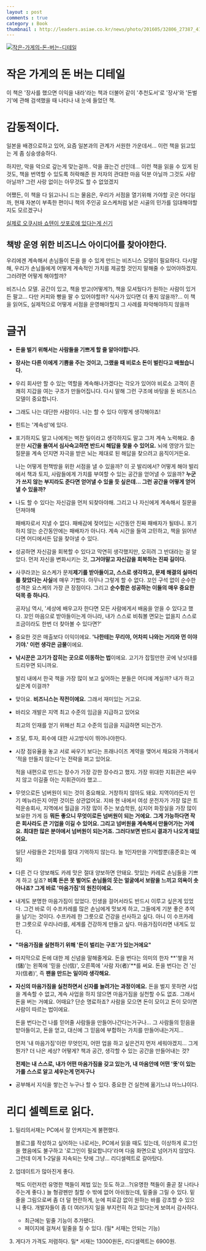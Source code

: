 ```yaml
---
layout : post
comments : true 
category : Book
thumbnail : http://leaders.asiae.co.kr/news/photo/201605/32806_27387_4142.jpg
---
```



[![작은-가게의-돈-버는-디테일](http://image.yes24.com/momo/TopCate0001/kepub/L_472241.jpg)](http://app.ac/0qIoAn253)

# 작은 가게의 돈 버는 디테일

이 책은 '장사를 했으면 이익을 내라'라는 책과 더불어 같이 '추천도서'로 '장사'와 '돈벌기'에 관해 검색했을 때 나타나 내 눈에 들었던 책.


# 감동적이다.
일본을 배경으로하고 있어, 요즘 일본과의 관계가 서원한 가운데서... 이런 책을 읽고있는 게 좀 싱숭생숭하다.

하지만, 악을 악으로 갚는게 맞는걸까.. 악을 끊는건 선인데...
이런 책을 읽을 수 있게 된 것도, 책을 번역할 수 있도록 허락해준 원 저자의 관대한 마음 덕분 아닐까 그것도 사랑 아닐까? 그런 사랑 없이는 아무것도 할 수 없었겠지

어쨌든, 이 책을 다 읽고나니 드는 물음은, 우리가 서점을 열기위해 가야할 곳은 어디일까, 현재 자본이 부족한 편이니 책의 주인공 요스케처럼 낡은 시골의 민가를 임대해야할지도 모르겠구나

[실제로 오쿠시바 쇼텐이 삿포로에 있다는게 신기](https://www.google.com/maps/place/%EC%98%A4%EC%BF%A0%EC%8B%9C%EB%B0%94%EC%87%BC%ED%85%90/@43.0589713,141.3372181,15z/data=!4m8!1m2!2m1!1z7IK_7Y-s66GcIOyKpO2UhOy5tOugiCDsmKTsv6Dsi5zrsJTsh7zthZA!3m4!1s0x5f0b290acd8b439d:0x3f389af670e1d18a!8m2!3d43.0690433!4d141.3524191)

## 책방 운영 위한 비즈니스 아이디어를 찾아야한다.

우리에겐 계속해서 손님들이 돈을 쓸 수 있게 만드는 비즈니스 모델이 필요하다. 다시말해, 우리가 손님들에게 어떻게 계속적인 가치를 제공할 것인지 말해줄 수 있어야하겠지.
그러려면 어떻게 해야할까? 


비즈니스 모델. 공간이 있고, 책을 받고(어떻게?), 책을 모셔뒀다가 원하는 사람이 있거든 팔고... 다만 커피와 빵을 팔 수 있어야할까? 식사가 있다면 더 좋지 않을까?... 이 책을 읽어도, 실제적으로 어떻게 서점을 운영해야할지 그 사례를 파악해야하지 않을까





# 글귀

- **돈을 벌기 위해서는 사람들을 기쁘게 할 줄 알아야합니다.**

- **장사는 다른 이에게 기쁨을 주는 것이고, 그랬을 때 비로소 돈이 벌린다고 배웠습니다.**

- 우리 회사만 할 수 있는 역할을 계속해나가겠다는 각오가 있어야 비로소 고객이 흔쾌히 지갑을 여는 구조가 만들어집니다. 다시 말해 그런 구조에 바탕을 둔 비즈니스 모델이 중요합니다.

- 그래도 나는 대단한 사람이다. 나는 할 수 있다 이렇게 생각해야죠!
  
- 힌트는 '계속성'에 있다.

- 포기하지도 말고 나에게는 벅찬 일이라고 생각하지도 말고 그저 계속 노력해요. 충분한 **시간을 들여서 심사숙고하면 반드시 해답을 찾을 수 있어요.** 뇌에 영양가 있는 질문을 계속 던지면 자극을 받은 뇌는 제대로 된 해답을 찾으려고 음직이거든요.

    나는 어떻게 헌책방을 위한 서점을 낼 수 있을까? 이 곳 발리에서? 어떻게 해야 발리에서 책과 토지, 사람들에게 가치를 부여할 수 있는 공간을 얻어낼 수 있을까? **누군가 쓰지 않는 부지라도 준다면 얻어낼 수 있을 듯 싶은데... 그런 공간을 어떻게 얻어낼 수 있을까?**

- 나도 할 수 있다는 자신감을 먼저 되찾아야해. 그리고 나 자신에게 계속해서 질문을 던져야해

    패배자로서 지낼 수 없다. 패배감에 젖어있는 시간동안 진짜 패배자가 될테니. 포기하지 않는 순간동안에는 패배자가 아니다. 계속 시간을 들여 고민하고, 책을 읽어낸다면 어디에서든 답을 찾아낼 수 있다.

- 성공하면 자신감을 회복할 수 있다고 막연히 생각했지만, 오히려 그 반대라는 걸 알았다. 먼저 자신을 변화시키는 것, **그거야말고 자신감을 회복하는 진짜 길이다.**


- 사쿠라코는 요스케가 문제**제기를 받아들이고, 스스로 생각하고, 문제 해결의 실마리를 찾았다는 사실**에 매우 기뻤다. 아무나 그렇게 할 수 없다. 꼬인 구석 없이 순수한 성격은 요스케의 가장 큰 장점이다. 그리고 **순수함은 성공하는 이들의 매우 중요한 덕목 중 하나다.**

    공자님 역시, '세상에 배우고자 한다면 모든 사람에게서 배움을 얻을 수 있다고 했다. 꼬인 마음으로 받아들이는게 아니라, 내가 스스로 비춰볼 면모는 없을지 스스로 조금이라도 한번 더 찾아볼 수 있다면?'

- 중요한 것은 매출보다 이익이에요. **'나한테는 무리야, 어차피 나와는 거리와 먼 이야기야.' 이런 생각은 금물**이에요.

- **낚시꾼은 고기가 잡히는 곳으로 이동하는 법**이에요. 고기가 잡힐만한 곳에 낚싯대를 드리우면 되니까요.

    발리 내에서 한국 책을 가장 많이 보고 싶어하는 분들은 어디에 계실까? 내가 하고 싶은게 이걸까?

- 맞아요. **비즈니스는 작전이에요.** 그래서 재미있는 거고요.

- 바리오 개발은 지역 최고 수준의 임금을 지급하고 있어요

    최고의 인재를 얻기 위해선 최고 수준의 임금을 지급하면 되는건가.

- 조달, 투자, 회수에 대한 사고방식이 뛰어나야한다. 

- 시장 점유율을 놓고 서로 싸우기 보다는 프래나이즈 계약을 맺어서 채요와 가격에서 '적을 만들지 않는다'는 전략을 펴고 있어요.

    적을 내편으로 만드는 장수가 가장 강한 장수라고 했지. 가장 위대한 지휘관은 싸우지 않고 이길줄 아는 지휘관이라 했고...

- 무엇으로든 넘버원이 되는 것이 중요해요. 거창하지 않아도 돼요. 지역이라든지 인기 메뉴라든지 어떤 것이든 상관없어요. 지바 현 내에서 여성 운전자가 가장 많은 트럭운송회사, 지역에서 월급을 가장 많이 주는 보습학원, 심지어 화장실을 가장 많이 보유한 가게 등 **뭐든 좋으니 무엇이로든 넘버원이 되는 거에요.** **그게 가능하다면 작은 회사라도 큰 기업을 이길 수 있어요. 그리고 넘버원을 계속해서 만들어가는 거예요. 최대한 많은 분야에서 넘버원이 되는거죠. 그러다보면 반드시 결과가 나오게 돼있어요.**
  
  일단 사람들은 2인자를 절대 기억하지 않는다. 늘 1인자만을 기억할뿐(홍준호는 예외)

- 다른 건 다 양보해도 카레 맛은 절대 양보하면 안돼요. 맛있는 카레로 손님들을 기쁘게 하고 싶죠? **비록 돈은 못 벌어도 손님들의 웃는 얼굴에서 보람을 느끼고 의욕이 솟아나죠? 그게 바로 '마음가짐'의 원친이에요.**

- 내게도 분명한 마음가짐이 있었다. 인생을 걸어서라도 반드시 이루고 싶은게 있었다. 그건 바로 이 수프카레를 많은 손님에게 맛보게 하고, 그들에게 기분 좋은 추억을 남기는 것이다. 수프카레 한 그릇으로 건강을 선사하고 싶다. 아니 이 수프카레 한 그릇으로 우리나라를, 세계를 건강하게 만들고 싶다. 마음가짐이라면 내게도 있다.
- **"마음가짐을 실현하기 위해 '돈이 벌리는 구조'가 있는거에요"**


- 마지막으로 돈에 대한 제 신념을 말해줄게요. 돈을 번다는 의미의 한자 **'쌓을 저(儲)'는 왼쪽에 '믿을 신(信)', 오른쪽에 '사람 자(者)'**를 써요. 돈을 번다는 건 '신자(信者)', 즉 **팬을 만드는 일이라 생각해요.**
- **자신의 마음가짐을 실천하면서 신자를 늘려가는 과정이에요.** 돈을 벌지 못하면 사업을 계속할 수 없고, 계속 사업을 하지 않으면 마음가짐을 실천할 수도 없죠. 그래서 돈을 버는 거예요. 어때요? 단순 명료하죠? 사람을 모으면 돈이 모이고 돈이 모이면 사람이 따르는 법이에요.


    돈을 번다는건 나를 믿어줄 사람들을 만들어나간다는거구나... 그 사람들의 믿음을 받아들이고, 돈을 얻고, 대신에 그 믿음에 부합하는 가치를 만들어내는거지...

    먼저 '내 마음가짐'이란 무엇인지, 어떤 업을 하고 싶은건지 먼저 세워야겠지... 그게 뭔가? 더 나은 세상? 어떻게? 책과 공간, 생각할 수 있는 공간을 만들어내는 것? 
    
    **전제는 내 스스로, 내가 어떤 마음가짐을 갖고 있는가, 내 마음안에 어떤 '뜻'이 있는가를 스스로 알고 세우는게 먼저구나**

- 공부해서 지식을 쌓는건 누구나 할 수 있다. 중요한 건 실천에 옮기느냐 마느냐이다.


# 리디 셀렉트로 읽다.

1. 밀리의서재는 PC에서 잘 안켜지는게 불편했다. 

   블로그를 작성하고 싶어하는 나로서는, PC에서 읽을 때도 있는데, 이상하게 로그인을 했음에도 불구하고 '로그인이 필요합니다'라며 다음 화면으로 넘어가지 않았다. 그런데 이게 1-2달을 지속되는 탓에 그냥... 리디셀렉트로 갈아탔다.

2. 업데이트가 많아진게 좋다. 

   책도 이런저런 유명한 책들이 제법 있는 듯도 하고...?(유명한 책들이 줄곧 잘 나타나주는게 좋다.) 
   늘 형광펜만 칠할 수 밖에 없어 아쉬웠는데,
   밑줄을 그릴 수 있다. 밑줄을 그림으로써 좀 더 덜 현란하게, 눈에 피로감 없이 원하는 바를 강조할 수 있으니 좋다.
   개발자들이 좀 더 여러가지 일을 부지런히 하고 있다는게 보여서 감사하다.

    - 최근에는 밑줄 기능이 추가됐다.
    - 페이지에 걸쳐서 밑줄을 칠 수 있다. (밀* 서재는 안되는 기능)

3. 게다가 가격도 저렴하다.
    밀* 서재는 13000원돈, 리디셀렉트는 6900원.


